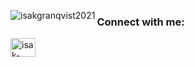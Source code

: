 <p><img align="left" src="https://github-readme-stats.vercel.app/api/top-langs?username=isakgranqvist2021&show_icons=true&locale=en&layout=compact" alt="isakgranqvist2021" /></p>

<h3 align="left">Connect with me:</h3>
<p align="left">
<a href="https://linkedin.com/in/isak-granqvist-b1217a207" target="blank"><img align="center" src="https://raw.githubusercontent.com/rahuldkjain/github-profile-readme-generator/master/src/images/icons/Social/linked-in-alt.svg" alt="isak-granqvist-b1217a207" height="30" width="40" /></a>
</p>
